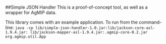 ##Simple JSON Handler
This is a proof-of-concept tool, as well as a wrapper for AgMIP data.

This library comes with an example application. To run from the command-line:
`java -cp lib/simple-json-handler-1.0.jar:lib/jackson-core-asl-1.9.4.jar:
lib/jackson-mapper-asl-1.9.4.jar:.agmip-core-0.2.jar org.agmip.util.App`
